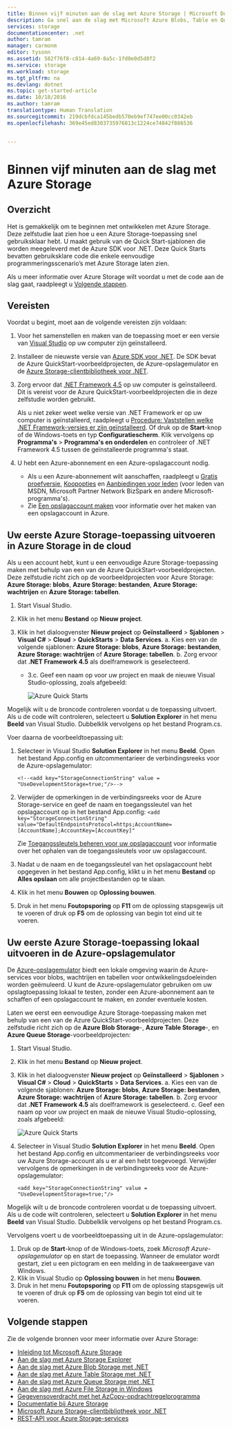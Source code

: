 ```yaml
---
title: Binnen vijf minuten aan de slag met Azure Storage | Microsoft Docs
description: Ga snel aan de slag met Microsoft Azure Blobs, Table en Queues met Azure Storage-Quick Starts, Visual Studio en de Azure-opslagemulator. Voer uw eerste Azure Storage-toepassing uit binnen vijf minuten.
services: storage
documentationcenter: .net
author: tamram
manager: carmonm
editor: tysonn
ms.assetid: 582f76f8-c814-4a69-8a5c-1fd0e0d5d8f2
ms.service: storage
ms.workload: storage
ms.tgt_pltfrm: na
ms.devlang: dotnet
ms.topic: get-started-article
ms.date: 10/18/2016
ms.author: tamram
translationtype: Human Translation
ms.sourcegitcommit: 219dcbfdca145bedb570eb9ef747ee00cc0342eb
ms.openlocfilehash: 369e45ed8303735976813c1224ce74842f886536


---
```

# <a name="get-started-with-azure-storage-in-five-minutes"></a>Binnen vijf minuten aan de slag met Azure Storage
## <a name="overview"></a>Overzicht
Het is gemakkelijk om te beginnen met ontwikkelen met Azure Storage. Deze zelfstudie laat zien hoe u een Azure Storage-toepassing snel gebruiksklaar hebt. U maakt gebruik van de Quick Start-sjablonen die worden meegeleverd met de Azure SDK voor .NET. Deze Quick Starts bevatten gebruiksklare code die enkele eenvoudige programmeringsscenario’s met Azure Storage laten zien.

Als u meer informatie over Azure Storage wilt voordat u met de code aan de slag gaat, raadpleegt u [Volgende stappen](#next-steps).

## <a name="prerequisites"></a>Vereisten
Voordat u begint, moet aan de volgende vereisten zijn voldaan:

1. Voor het samenstellen en maken van de toepassing moet er een versie van [Visual Studio](https://www.visualstudio.com/) op uw computer zijn geïnstalleerd.
2. Installeer de nieuwste versie van [Azure SDK voor .NET](https://azure.microsoft.com/downloads/). De SDK bevat de Azure QuickStart-voorbeeldprojecten, de Azure-opslagemulator en de [Azure Storage-clientbibliotheek voor .NET](https://msdn.microsoft.com/library/azure/dn261237.aspx).
3. Zorg ervoor dat [.NET Framework 4.5](http://www.microsoft.com/download/details.aspx?id=30653) op uw computer is geïnstalleerd. Dit is vereist voor de Azure QuickStart-voorbeeldprojecten die in deze zelfstudie worden gebruikt.
   
    Als u niet zeker weet welke versie van .NET Framework er op uw computer is geïnstalleerd, raadpleegt u [Procedure: Vaststellen welke .NET Framework-versies er zijn geïnstalleerd](https://msdn.microsoft.com/vstudio/hh925568.aspx). Of druk op de **Start**-knop of de Windows-toets en typ **Configuratiescherm**. Klik vervolgens op **Programma's** > **Programma's en onderdelen** en controleer of .NET Framework 4.5 tussen de geïnstalleerde programma's staat.
4. U hebt een Azure-abonnement en een Azure-opslagaccount nodig.
   
   * Als u een Azure-abonnement wilt aanschaffen, raadpleegt u [Gratis proefversie](https://azure.microsoft.com/pricing/free-trial/), [Koopopties](https://azure.microsoft.com/pricing/purchase-options/) en [Aanbiedingen voor leden](https://azure.microsoft.com/pricing/member-offers/) (voor leden van MSDN, Microsoft Partner Network BizSpark en andere Microsoft-programma's).
   * Zie [Een opslagaccount maken](storage-create-storage-account.md#create-a-storage-account) voor informatie over het maken van een opslagaccount in Azure.

## <a name="run-your-first-azure-storage-application-against-azure-storage-in-the-cloud"></a>Uw eerste Azure Storage-toepassing uitvoeren in Azure Storage in de cloud
Als u een account hebt, kunt u een eenvoudige Azure Storage-toepassing maken met behulp van een van de Azure QuickStart-voorbeeldprojecten. Deze zelfstudie richt zich op de voorbeeldprojecten voor Azure Storage: **Azure Storage: blobs**, **Azure Storage: bestanden**, **Azure Storage: wachtrijen** en **Azure Storage: tabellen**.

1. Start Visual Studio.
2. Klik in het menu **Bestand** op **Nieuw project**.
3. Klik in het dialoogvenster **Nieuw project** op **Geïnstalleerd** > **Sjablonen** > **Visual C#** > **Cloud** > **QuickStarts** > **Data Services**.
    a. Kies een van de volgende sjablonen: **Azure Storage: blobs**, **Azure Storage: bestanden**, **Azure Storage: wachtrijen** of **Azure Storage: tabellen**.
    b. Zorg ervoor dat **.NET Framework 4.5** als doelframework is geselecteerd.
   
   * 3.c. Geef een naam op voor uw project en maak de nieuwe Visual Studio-oplossing, zoals afgebeeld:
     
     ![Azure Quick Starts][Image1]

Mogelijk wilt u de broncode controleren voordat u de toepassing uitvoert. Als u de code wilt controleren, selecteert u **Solution Explorer** in het menu **Beeld** van Visual Studio. Dubbelklik vervolgens op het bestand Program.cs.

Voer daarna de voorbeeldtoepassing uit:

1. Selecteer in Visual Studio **Solution Explorer** in het menu **Beeld**. Open het bestand App.config en uitcommentarieer de verbindingsreeks voor de Azure-opslagemulator:
   
   `<!--<add key="StorageConnectionString" value = "UseDevelopmentStorage=true;"/>-->`
2. Verwijder de opmerkingen in de verbindingsreeks voor de Azure Storage-service en geef de naam en toegangssleutel van het opslagaccount op in het bestand App.config: `<add key="StorageConnectionString" value="DefaultEndpointsProtocol=https;AccountName=[AccountName];AccountKey=[AccountKey]"`
   
   Zie [Toegangssleutels beheren voor uw opslagaccount](storage-create-storage-account.md#manage-your-storage-access-keys) voor informatie over het ophalen van de toegangssleutels voor uw opslagaccount.
3. Nadat u de naam en de toegangssleutel van het opslagaccount hebt opgegeven in het bestand App.config, klikt u in het menu **Bestand** op **Alles opslaan** om alle projectbestanden op te slaan.
4. Klik in het menu **Bouwen** op **Oplossing bouwen**.
5. Druk in het menu **Foutopsporing** op **F11** om de oplossing stapsgewijs uit te voeren of druk op **F5** om de oplossing van begin tot eind uit te voeren.

## <a name="run-your-first-azure-storage-application-locally-against-the-azure-storage-emulator"></a>Uw eerste Azure Storage-toepassing lokaal uitvoeren in de Azure-opslagemulator
De [Azure-opslagemulator](storage-use-emulator.md) biedt een lokale omgeving waarin de Azure-services voor blobs, wachtrijen en tabellen voor ontwikkelingsdoeleinden worden geëmuleerd. U kunt de Azure-opslagemulator gebruiken om uw opslagtoepassing lokaal te testen, zonder een Azure-abonnement aan te schaffen of een opslagaccount te maken, en zonder eventuele kosten.

Laten we eerst een eenvoudige Azure Storage-toepassing maken met behulp van een van de Azure QuickStart-voorbeeldprojecten. Deze zelfstudie richt zich op de **Azure Blob Storage**-, **Azure Table Storage**-, en **Azure Queue Storage**-voorbeeldprojecten:

1. Start Visual Studio.
2. Klik in het menu **Bestand** op **Nieuw project**.
3. Klik in het dialoogvenster **Nieuw project** op **Geïnstalleerd** > **Sjablonen** > **Visual C#** > **Cloud** > **QuickStarts** > **Data Services**.
    a. Kies een van de volgende sjablonen: **Azure Storage: blobs**, **Azure Storage: bestanden**, **Azure Storage: wachtrijen** of **Azure Storage: tabellen**.
    b. Zorg ervoor dat **.NET Framework 4.5** als doelframework is geselecteerd.
    c. Geef een naam op voor uw project en maak de nieuwe Visual Studio-oplossing, zoals afgebeeld:
   
    ![Azure Quick Starts][Image1]
4. Selecteer in Visual Studio **Solution Explorer** in het menu **Beeld**. Open het bestand App.config en uitcommentarieer de verbindingsreeks voor uw Azure Storage-account als u er al een hebt toegevoegd. Verwijder vervolgens de opmerkingen in de verbindingsreeks voor de Azure-opslagemulator:
   
   `<add key="StorageConnectionString" value = "UseDevelopmentStorage=true;"/>`

Mogelijk wilt u de broncode controleren voordat u de toepassing uitvoert. Als u de code wilt controleren, selecteert u **Solution Explorer** in het menu **Beeld** van Visual Studio. Dubbelklik vervolgens op het bestand Program.cs.

Vervolgens voert u de voorbeeldtoepassing uit in de Azure-opslagemulator:

1. Druk op de **Start**-knop of de Windows-toets, zoek *Microsoft Azure-opslagemulator* op en start de toepassing. Wanneer de emulator wordt gestart, ziet u een pictogram en een melding in de taakweergave van Windows.
2. Klik in Visual Studio op **Oplossing bouwen** in het menu **Bouwen**.
3. Druk in het menu **Foutopsporing** op **F11** om de oplossing stapsgewijs uit te voeren of druk op **F5** om de oplossing van begin tot eind uit te voeren.

## <a name="next-steps"></a>Volgende stappen
Zie de volgende bronnen voor meer informatie over Azure Storage:

* [Inleiding tot Microsoft Azure Storage](storage-introduction.md)
* [Aan de slag met Azure Storage Explorer](../vs-azure-tools-storage-manage-with-storage-explorer.md)
* [Aan de slag met Azure Blob Storage met .NET](storage-dotnet-how-to-use-blobs.md)
* [Aan de slag met Azure Table Storage met .NET](storage-dotnet-how-to-use-tables.md)
* [Aan de slag met Azure Queue Storage met .NET](storage-dotnet-how-to-use-queues.md)
* [Aan de slag met Azure File Storage in Windows](storage-dotnet-how-to-use-files.md)
* [Gegevensoverdracht met het AzCopy-opdrachtregelprogramma](storage-use-azcopy.md)
* [Documentatie bij Azure Storage](https://azure.microsoft.com/documentation/services/storage/)
* [Microsoft Azure Storage-clientbibliotheek voor .NET](https://msdn.microsoft.com/library/azure/dn261237.aspx)
* [REST-API voor Azure Storage-services](https://msdn.microsoft.com/library/azure/dd179355.aspx)

[image1]: ./media/storage-getting-started-guide/QuickStart.png



<!--HONumber=Nov16_HO2-->


